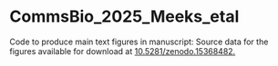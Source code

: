# CommsBio_2025_Meeks_etal

Code to produce main text figures in manuscript:
Source data for the figures available for download at [10.5281/zenodo.15368482.](https://doi.org/10.5281/zenodo.15368483)
